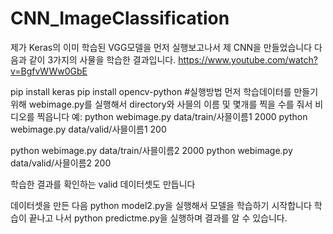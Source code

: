 # CNN_ImageClassification
제가 Keras의 이미 학습된 VGG모델을 먼저 실행보고나서 제 CNN을 만들었습니다
다음과 같이 3가지의 사물을 학습한 결과입니다.
https://www.youtube.com/watch?v=BgfvWWw0GbE


pip install keras
pip install opencv-python
#실행방법
먼저 학습데이터를 만들기 위해 webimage.py를 실행해서 directory와 사믈의 이름 및 몇개를 찍을 수를 줘서 비디오를 찍읍니다
예: 
python webimage.py data/train/사믈이름1 2000
python webimage.py data/valid/사믈이름1 200

python webimage.py data/train/사믈이름2 2000
python webimage.py data/valid/사믈이름2 200

학습한 결과를 확인하는 valid 데이터셋도 만듭니다

데이터셋을 만든 다음 python model2.py을 실행해서 모델을 학습하기 시작합니다
학습이 끝나고 나서 python predictme.py을 실행하며 결과를 알 수 있습니다.
